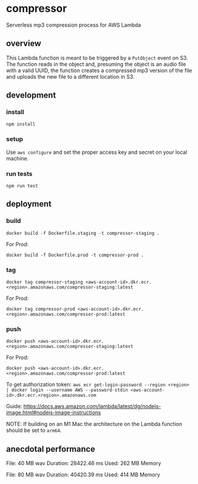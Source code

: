 # compressor

Serverless mp3 compression process for AWS Lambda

## overview

This Lambda function is meant to be triggered by a `PutObject` event on S3. The function reads in the object and, presuming the object is an audio file with a valid UUID, the function creates a compressed mp3 version of the file and uploads the new file to a different location in S3.

## development

### install

`npm install`

### setup

Use `aws configure` and set the proper access key and secret on your local machine.

### run tests

`npm run test`

## deployment

### build

`docker build -f Dockerfile.staging -t compressor-staging .`

For Prod:

`docker build -f Dockerfile.prod -t compressor-prod .`

### tag

`docker tag compressor-staging <aws-account-id>.dkr.ecr.<region>.amazonaws.com/compressor-staging:latest`

For Prod:

`docker tag compressor-prod <aws-account-id>.dkr.ecr.<region>.amazonaws.com/compressor-prod:latest`

### push

`docker push <aws-account-id>.dkr.ecr.<region>.amazonaws.com/compressor-staging:latest`

For Prod:

`docker push <aws-account-id>.dkr.ecr.<region>.amazonaws.com/compressor-prod:latest`

To get authorization token:
`aws ecr get-login-password --region <region> | docker login --username AWS --password-stdin <aws-account-id>.dkr.ecr.<region>.amazonaws.com`

Guide: https://docs.aws.amazon.com/lambda/latest/dg/nodejs-image.html#nodejs-image-instructions

NOTE: If building on an M1 Mac the architecture on the Lambda function should be set to `arm64`.

## anecdotal performance

File: 40 MB wav
Duration: 28422.46 ms
Used: 262 MB Memory

File: 80 MB wav
Duration: 40420.39 ms
Used: 414 MB Memory
